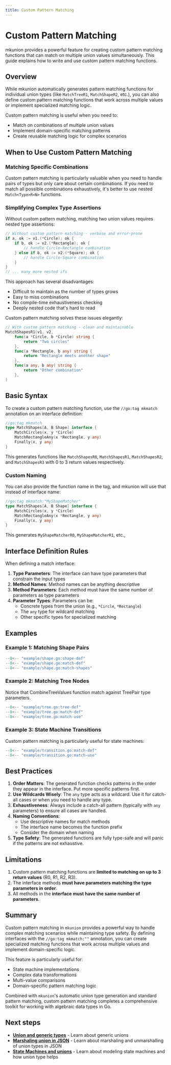 ```yaml
---
title: Custom Pattern Matching
---
```

# Custom Pattern Matching

mkunion provides a powerful feature for creating custom pattern matching functions that can match on multiple union values simultaneously. This guide explains how to write and use custom pattern matching functions.

## Overview

While mkunion automatically generates pattern matching functions for individual union types (like `MatchTreeR1`, `MatchShapeR2`, etc.), you can also define custom pattern matching functions that work across multiple values or implement specialized matching logic.

Custom pattern matching is useful when you need to:
- Match on combinations of multiple union values
- Implement domain-specific matching patterns
- Create reusable matching logic for complex scenarios

## When to Use Custom Pattern Matching

### Matching Specific Combinations
Custom pattern matching is particularly valuable when you need to handle pairs of types but only care about certain combinations. If you need to match all possible combinations exhaustively, it's better to use nested `Match<Type>R<N>` functions.

### Simplifying Complex Type Assertions
Without custom pattern matching, matching two union values requires nested type assertions:

```go
// Without custom pattern matching - verbose and error-prone
if a, ok := v1.(*Circle); ok {
    if b, ok := v2.(*Rectangle); ok {
        // handle Circle-Rectangle combination
    } else if b, ok := v2.(*Square); ok {
        // handle Circle-Square combination
    }
}
// ... many more nested ifs
```

This approach has several disadvantages:
- Difficult to maintain as the number of types grows
- Easy to miss combinations
- No compile-time exhaustiveness checking
- Deeply nested code that's hard to read

Custom pattern matching solves these issues elegantly:

```go
// With custom pattern matching - clean and maintainable
MatchShapesR1(v1, v2,
    func(a *Circle, b *Circle) string { 
        return "Two circles" 
    },
    func(a *Rectangle, b any) string { 
        return "Rectangle meets another shape" 
    },
    func(a any, b any) string { 
        return "Other combination" 
    },
)
```

## Basic Syntax

To create a custom pattern matching function, use the `//go:tag mkmatch` annotation on an interface definition:

```go
//go:tag mkmatch
type MatchShapes[A, B Shape] interface {
    MatchCircles(x, y *Circle)
    MatchRectangleAny(x *Rectangle, y any)
    Finally(x, y any)
}
```

This generates functions like `MatchShapesR0`, `MatchShapesR1`, `MatchShapesR2`, and `MatchShapesR3` with 0 to 3 return values respectively.

### Custom Naming

You can also provide the function name in the tag, and mkunion will use that instead of interface name:

```go
//go:tag mkmatch:"MyShapeMatcher"
type MatchShapes[A, B Shape] interface {
    MatchCircles(x, y *Circle)
    MatchRectangleAny(x *Rectangle, y any)
    Finally(x, y any)
}
```

This generates `MyShapeMatcherR0`, `MyShapeMatcherR1`, etc., 

## Interface Definition Rules

When defining a match interface:

1. **Type Parameters**: The interface can have type parameters that constrain the input types
2. **Method Names**: Method names can be anything descriptive
3. **Method Parameters**: Each method must have the same number of parameters as type parameters
4. **Parameter Types**: Parameters can be:
   - Concrete types from the union (e.g., `*Circle`, `*Rectangle`)
   - The `any` type for wildcard matching
   - Other specific types for specialized matching

## Examples

### Example 1: Matching Shape Pairs

```go title="example/shape.go"
--8<-- "example/shape.go:shape-def"
--8<-- "example/shape.go:match-def"
--8<-- "example/shape.go:match-shapes"
```

### Example 2: Matching Tree Nodes

Notice that CombineTreeValues function match against TreePair type parameters.

```go title="example/tree.go"
--8<-- "example/tree.go:tree-def"
--8<-- "example/tree.go:match-def"
--8<-- "example/tree.go:match-use"
```

### Example 3: State Machine Transitions

Custom pattern matching is particularly useful for state machines:

```go title="example/transition.go"
--8<-- "example/transition.go:match-def"
--8<-- "example/transition.go:match-use"
```

## Best Practices

1. **Order Matters**: The generated function checks patterns in the order they appear in the interface. Put more specific patterns first.
2. **Use Wildcards Wisely**: The `any` type acts as a wildcard. Use it for catch-all cases or when you need to handle any type.
3. **Exhaustiveness**: Always include a catch-all pattern (typically with `any` parameters) to ensure all cases are handled.
4. **Naming Conventions**:
    - Use descriptive names for match methods
    - The interface name becomes the function prefix
    - Consider the domain when naming
5. **Type Safety**: The generated functions are fully type-safe and will panic if the patterns are not exhaustive.


## Limitations

1. Custom pattern matching functions are **limited to matching on up to 3 return values** (R0, R1, R2, R3).
2. The interface methods **must have parameters matching the type parameters in order**.
3. All methods in the **interface must have the same number of parameters**.

## Summary

Custom pattern matching in `mkunion` provides a powerful way to handle complex matching scenarios while maintaining type safety. 
By defining interfaces with the `//go:tag mkmatch:""` annotation, you can create specialized matching functions that work across multiple values and implement domain-specific logic.

This feature is particularly useful for:

- State machine implementations
- Complex data transformations
- Multi-value comparisons
- Domain-specific pattern matching logic

Combined with `mkunion`'s automatic union type generation and standard pattern matching, custom pattern matching completes a comprehensive toolkit for working with algebraic data types in Go.

## Next steps

- **[Union and generic types]()** - Learn about generic unions
- **[Marshaling union in JSON](./examples/json.md)** - Learn about marshaling and unmarshalling of union types in JSON
- **[State Machines and unions](./examples/state_machine.md)** - Learn about modeling state machines and how union type helps
